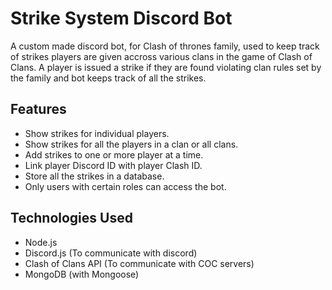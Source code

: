 # Strike System Discord Bot

A custom made discord bot, for Clash of thrones family, used to keep track of strikes players are given accross various clans in the game of Clash of Clans. A player is issued a strike if they are found violating clan rules set by the family and bot keeps track of all the strikes. 


## Features

* Show strikes for individual players.
* Show strikes for all the players in a clan or all clans.
* Add strikes to one or more player at a time.
* Link player Discord ID with player Clash ID.
* Store all the strikes in a database.
* Only users with certain roles can access the bot. 

## Technologies Used
* Node.js
* Discord.js (To communicate with discord)
* Clash of Clans API (To communicate with COC servers)
* MongoDB (with Mongoose)
